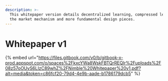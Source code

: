 ```yaml
---
description: >-
  This whitepaper version details decentralized learning, compressed learning,
  the market mechanism and more fundamental design pieces.
---
```


# Whitepaper v1

{% embed url="https://files.gitbook.com/v0/b/gitbook-x-prod.appspot.com/o/spaces%2FkxcYWa8WskFBTQrREQIr%2Fuploads%2F08z57oOUvS6LIzC89whZ%2FNimble%20Whitepaper%20v1.pdf?alt=media&token=c86fcf20-79d4-4e9b-aade-b1786179dcb5" %}
